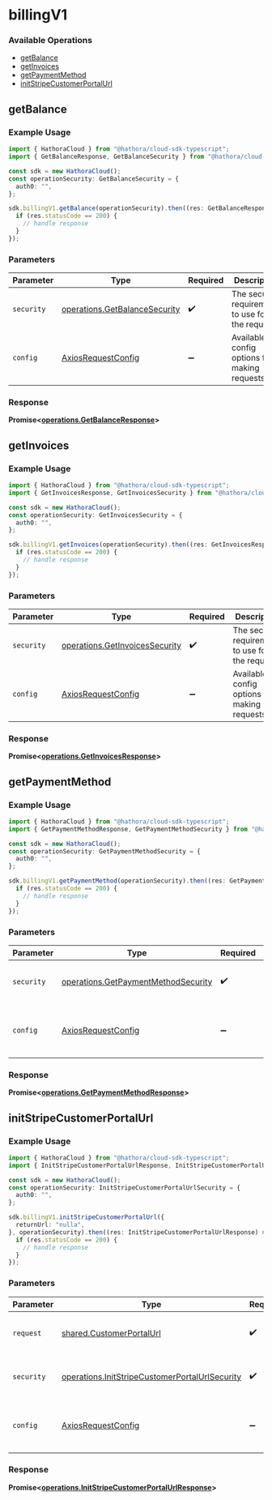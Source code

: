 # billingV1

### Available Operations

* [getBalance](#getbalance)
* [getInvoices](#getinvoices)
* [getPaymentMethod](#getpaymentmethod)
* [initStripeCustomerPortalUrl](#initstripecustomerportalurl)

## getBalance

### Example Usage

```typescript
import { HathoraCloud } from "@hathora/cloud-sdk-typescript";
import { GetBalanceResponse, GetBalanceSecurity } from "@hathora/cloud-sdk-typescript/dist/sdk/models/operations";

const sdk = new HathoraCloud();
const operationSecurity: GetBalanceSecurity = {
  auth0: "",
};

sdk.billingV1.getBalance(operationSecurity).then((res: GetBalanceResponse) => {
  if (res.statusCode == 200) {
    // handle response
  }
});
```

### Parameters

| Parameter                                                                      | Type                                                                           | Required                                                                       | Description                                                                    |
| ------------------------------------------------------------------------------ | ------------------------------------------------------------------------------ | ------------------------------------------------------------------------------ | ------------------------------------------------------------------------------ |
| `security`                                                                     | [operations.GetBalanceSecurity](../../models/operations/getbalancesecurity.md) | :heavy_check_mark:                                                             | The security requirements to use for the request.                              |
| `config`                                                                       | [AxiosRequestConfig](https://axios-http.com/docs/req_config)                   | :heavy_minus_sign:                                                             | Available config options for making requests.                                  |


### Response

**Promise<[operations.GetBalanceResponse](../../models/operations/getbalanceresponse.md)>**


## getInvoices

### Example Usage

```typescript
import { HathoraCloud } from "@hathora/cloud-sdk-typescript";
import { GetInvoicesResponse, GetInvoicesSecurity } from "@hathora/cloud-sdk-typescript/dist/sdk/models/operations";

const sdk = new HathoraCloud();
const operationSecurity: GetInvoicesSecurity = {
  auth0: "",
};

sdk.billingV1.getInvoices(operationSecurity).then((res: GetInvoicesResponse) => {
  if (res.statusCode == 200) {
    // handle response
  }
});
```

### Parameters

| Parameter                                                                        | Type                                                                             | Required                                                                         | Description                                                                      |
| -------------------------------------------------------------------------------- | -------------------------------------------------------------------------------- | -------------------------------------------------------------------------------- | -------------------------------------------------------------------------------- |
| `security`                                                                       | [operations.GetInvoicesSecurity](../../models/operations/getinvoicessecurity.md) | :heavy_check_mark:                                                               | The security requirements to use for the request.                                |
| `config`                                                                         | [AxiosRequestConfig](https://axios-http.com/docs/req_config)                     | :heavy_minus_sign:                                                               | Available config options for making requests.                                    |


### Response

**Promise<[operations.GetInvoicesResponse](../../models/operations/getinvoicesresponse.md)>**


## getPaymentMethod

### Example Usage

```typescript
import { HathoraCloud } from "@hathora/cloud-sdk-typescript";
import { GetPaymentMethodResponse, GetPaymentMethodSecurity } from "@hathora/cloud-sdk-typescript/dist/sdk/models/operations";

const sdk = new HathoraCloud();
const operationSecurity: GetPaymentMethodSecurity = {
  auth0: "",
};

sdk.billingV1.getPaymentMethod(operationSecurity).then((res: GetPaymentMethodResponse) => {
  if (res.statusCode == 200) {
    // handle response
  }
});
```

### Parameters

| Parameter                                                                                  | Type                                                                                       | Required                                                                                   | Description                                                                                |
| ------------------------------------------------------------------------------------------ | ------------------------------------------------------------------------------------------ | ------------------------------------------------------------------------------------------ | ------------------------------------------------------------------------------------------ |
| `security`                                                                                 | [operations.GetPaymentMethodSecurity](../../models/operations/getpaymentmethodsecurity.md) | :heavy_check_mark:                                                                         | The security requirements to use for the request.                                          |
| `config`                                                                                   | [AxiosRequestConfig](https://axios-http.com/docs/req_config)                               | :heavy_minus_sign:                                                                         | Available config options for making requests.                                              |


### Response

**Promise<[operations.GetPaymentMethodResponse](../../models/operations/getpaymentmethodresponse.md)>**


## initStripeCustomerPortalUrl

### Example Usage

```typescript
import { HathoraCloud } from "@hathora/cloud-sdk-typescript";
import { InitStripeCustomerPortalUrlResponse, InitStripeCustomerPortalUrlSecurity } from "@hathora/cloud-sdk-typescript/dist/sdk/models/operations";

const sdk = new HathoraCloud();
const operationSecurity: InitStripeCustomerPortalUrlSecurity = {
  auth0: "",
};

sdk.billingV1.initStripeCustomerPortalUrl({
  returnUrl: "nulla",
}, operationSecurity).then((res: InitStripeCustomerPortalUrlResponse) => {
  if (res.statusCode == 200) {
    // handle response
  }
});
```

### Parameters

| Parameter                                                                                                        | Type                                                                                                             | Required                                                                                                         | Description                                                                                                      |
| ---------------------------------------------------------------------------------------------------------------- | ---------------------------------------------------------------------------------------------------------------- | ---------------------------------------------------------------------------------------------------------------- | ---------------------------------------------------------------------------------------------------------------- |
| `request`                                                                                                        | [shared.CustomerPortalUrl](../../models/shared/customerportalurl.md)                                             | :heavy_check_mark:                                                                                               | The request object to use for the request.                                                                       |
| `security`                                                                                                       | [operations.InitStripeCustomerPortalUrlSecurity](../../models/operations/initstripecustomerportalurlsecurity.md) | :heavy_check_mark:                                                                                               | The security requirements to use for the request.                                                                |
| `config`                                                                                                         | [AxiosRequestConfig](https://axios-http.com/docs/req_config)                                                     | :heavy_minus_sign:                                                                                               | Available config options for making requests.                                                                    |


### Response

**Promise<[operations.InitStripeCustomerPortalUrlResponse](../../models/operations/initstripecustomerportalurlresponse.md)>**

